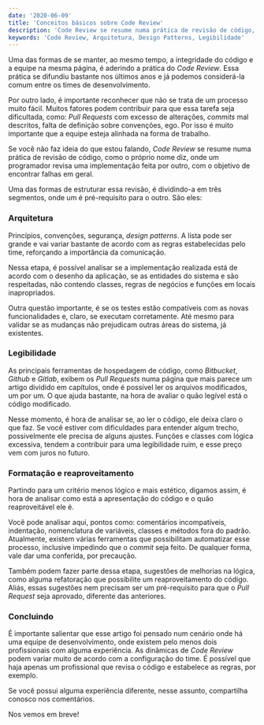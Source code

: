 ```yaml
---
date: '2020-06-09'
title: 'Conceitos básicos sobre Code Review'
description: 'Code Review se resume numa prática de revisão de código, como o próprio nome diz, onde um programador revisa uma implementação feita por outro, com o objetivo de encontrar falhas em geral.'
keywords: 'Code Review, Arquitetura, Design Patterns, Legibilidade'
---
```


Uma das formas de se manter, ao mesmo tempo, a integridade do código e a equipe na mesma página, é aderindo a prática do
_Code Review_. Essa prática se difundiu bastante nos últimos anos e já podemos considerá-la comum entre os times de
desenvolvimento.

Por outro lado, é importante reconhecer que não se trata de um processo muito fácil. Muitos fatores podem contribuir
para que essa tarefa seja dificultada, como: _Pull Requests_ com excesso de alterações, _commits_ mal descritos, falta
de definição sobre convenções, ego. Por isso é muito importante que a equipe esteja alinhada na forma de trabalho.

Se você não faz ideia do que estou falando, _Code Review_ se resume numa prática de revisão de código, como o próprio
nome diz, onde um programador revisa uma implementação feita por outro, com o objetivo de encontrar falhas em geral.

Uma das formas de estruturar essa revisão, é dividindo-a em três segmentos, onde um é pré-requisito para o outro. São
eles:

### Arquitetura

Princípios, convenções, segurança, _design patterns_. A lista pode ser grande e vai variar bastante de acordo com as
regras estabelecidas pelo time, reforçando a importância da comunicação.

Nessa etapa, é possível analisar se a implementação realizada está de acordo com o desenho da aplicação, se as entidades
do sistema e são respeitadas, não contendo classes, regras de negócios e funções em locais inapropriados.

Outra questão importante, é se os testes estão compatíveis com as novas funcionalidades e, claro, se executam
corretamente. Até mesmo para validar se as mudanças não prejudicam outras áreas do sistema, já existentes.

### Legibilidade

As principais ferramentas de hospedagem de código, como _Bitbucket_, _Github_ e _Gitlab_, exibem os _Pull Requests_ numa
página que mais parece um artigo dividido em capítulos, onde é possível ler os arquivos modificados, um por um. O que
ajuda bastante, na hora de avaliar o quão legível está o código modificado.

Nesse momento, é hora de analisar se, ao ler o código, ele deixa claro o que faz. Se você estiver com dificuldades para
entender algum trecho, possivelmente ele precisa de alguns ajustes. Funções e classes com lógica excessiva, tendem a
contribuir para uma legibilidade ruim, e esse preço vem com juros no futuro.

### Formatação e reaproveitamento

Partindo para um critério menos lógico e mais estético, digamos assim, é hora de analisar como está a apresentação do
código e o quão reaproveitável ele é.

Você pode analisar aqui, pontos como: comentários incompatíveis, indentação, nomenclatura de variáveis, classes e
métodos fora do padrão. Atualmente, existem várias ferramentas que possibilitam automatizar esse processo, inclusive
impedindo que o _commit_ seja feito. De qualquer forma, vale dar uma conferida, por precaução.

Também podem fazer parte dessa etapa, sugestões de melhorias na lógica, como alguma refatoração que possibilite um
reaproveitamento do código. Aliás, essas sugestões nem precisam ser um pré-requisito para que o _Pull Request_ seja
aprovado, diferente das anteriores.

### Concluindo

É importante salientar que esse artigo foi pensado num cenário onde há uma equipe de desenvolvimento, onde existem pelo
menos dois profissionais com alguma experiência. As dinâmicas de _Code Review_ podem variar muito de acordo com a
configuração do time. É possível que haja apenas um profissional que revisa o código e estabelece as regras, por
exemplo.

Se você possui alguma experiência diferente, nesse assunto, compartilha conosco nos comentários.

Nos vemos em breve!
